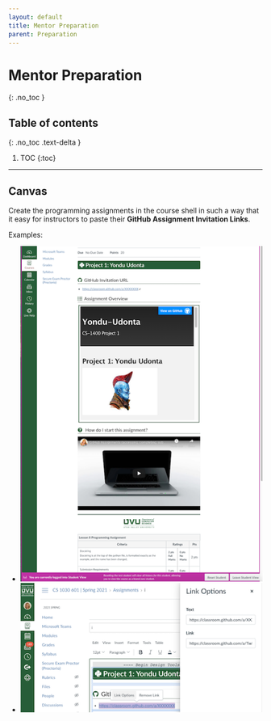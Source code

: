 ```yaml
---
layout: default
title: Mentor Preparation
parent: Preparation
---
```


# Mentor Preparation
{: .no_toc }
## Table of contents
{: .no_toc .text-delta }

1. TOC
{:toc}

---

## Canvas
Create the programming assignments in the course shell in such a way that it easy for instructors to paste their **GitHub Assignment Invitation Links**.

Examples:
<ul>
    <li>
        <img src='/assets/canvas-assignment-screenshot.png'>
    </li>
    <li>
        <img src='/assets/canvas-url.png'>
    </li>
